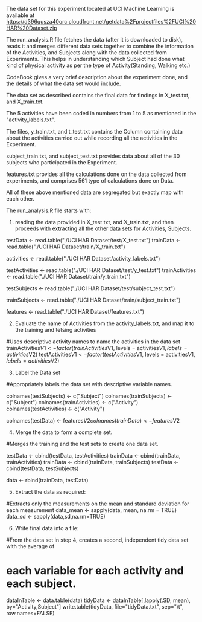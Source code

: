 
The data set for this experiment located at UCI Machine Learning is available at https://d396qusza40orc.cloudfront.net/getdata%2Fprojectfiles%2FUCI%20HAR%20Dataset.zip

The run_analysis.R file fetches the data (after it is downloaded to disk), reads it and merges different data sets together to combine the information of the Activities, and Subjects along with the data collected from Experiments. This helps in understanding which Subject had done what kind of physical activity as per the type of Activity(Standing, Walking etc.)

CodeBook gives a very brief description about the experiment done, and the details of what the data set would include.

The data set as described contains the final data for findings in X_test.txt, and X_train.txt.

The 5 activities have been coded in numbers from 1 to 5 as mentioned in the "activity_labels.txt".

The files, y_train.txt, and t_test.txt contains the Column containing data about the activities carried out while recording all the activities in the Experiment.

subject_train.txt, and subject_test.txt provides data about all of the 30 subjects who participated in the Experiment.

features.txt provides all the calculations done on the data collected from experiments, and comprises 561 type of calculations done on Data.

All of these above mentioned data are segregated but exactly map with each other.

The run_analysis.R file starts with:
1. reading the data provided in X_test.txt, and X_train.txt, and then proceeds with extracting all the other data sets for Activities, Subjects. 


testData <- read.table("./UCI HAR Dataset/test/X_test.txt")
trainData <- read.table("./UCI HAR Dataset/train/X_train.txt")

activities <- read.table("./UCI HAR Dataset/activity_labels.txt")

testActivities <- read.table("./UCI HAR Dataset/test/y_test.txt")
trainActivities <- read.table("./UCI HAR Dataset/train/y_train.txt")

testSubjects <- read.table("./UCI HAR Dataset/test/subject_test.txt")

trainSubjects <- read.table("./UCI HAR Dataset/train/subject_train.txt")

features <- read.table("./UCI HAR Dataset/features.txt")

2. Evaluate the name of Activities from the activity_labels.txt, and map it to the training and tetsing activities

#Uses descriptive activity names to name the activities in the data set
trainActivities$V1 <- factor(trainActivities$V1, levels = activities$V1, labels=activities$V2)
testActivities$V1 <- factor(testActivities$V1, levels = activities$V1, labels=activities$V2)

3. Label the Data set 

#Appropriately labels the data set with descriptive variable names. 

colnames(testSubjects) <- c("Subject")
colnames(trainSubjects) <- c("Subject")
colnames(trainActivities) <- c("Activity")
colnames(testActivities) <- c("Activity")

colnames(testData) <- features$V2
colnames(trainData) <- features$V2

4. Merge the data to form a complete set.

#Merges the training and the test sets to create one data set.

testData <- cbind(testData, testActivities)
trainData <- cbind(trainData, trainActivities)
trainData <- cbind(trainData, trainSubjects)
testData <- cbind(testData, testSubjects)

data <- rbind(trainData, testData)

5. Extract the data as required:

#Extracts only the measurements on the mean and standard deviation for each measurement
data_mean <- sapply(data, mean, na.rm = TRUE)
data_sd <- sapply(data,sd,na.rm=TRUE)

6. Write final data into a file:

#From the data set in step 4, creates a second, independent tidy data set with the average of 
# each variable for each activity and each subject.

dataInTable <- data.table(data)
tidyData <- dataInTable[,lapply(.SD, mean), by="Activity,Subject"]
write.table(tidyData, file="tidyData.txt", sep="\t", row.names=FALSE)
